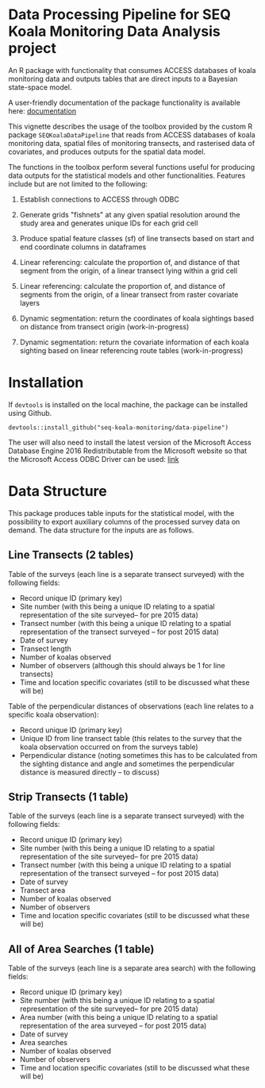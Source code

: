 # Data Processing Pipeline for SEQ Koala Monitoring Data Analysis project

An R package with functionality that consumes ACCESS databases of koala monitoring data and outputs tables that are direct inputs to a Bayesian state-space model.

A user-friendly documentation of the package functionality is available here: [documentation](https://seq-koala-monitoring.github.io/data-pipeline)

This vignette describes the usage of the toolbox provided by the custom
R package `SEQKoalaDataPipeline` that reads from ACCESS databases of
koala monitoring data, spatial files of monitoring transects, and
rasterised data of covariates, and produces outputs for the spatial data
model.

The functions in the toolbox perform several functions useful for
producing data outputs for the statistical models and other
functionalities. Features include but are not limited to the following:

1.  Establish connections to ACCESS through ODBC

2.  Generate grids "fishnets" at any given spatial resolution around the
    study area and generates unique IDs for each grid cell
    
3.  Produce spatial feature classes (sf) of line transects based on
    start and end coordinate columns in dataframes
    
4.  Linear referencing: calculate the proportion of, and distance of
    that segment from the origin, of a linear transect lying within a
    grid cell
    
5.  Linear referencing: calculate the proportion of, and distance of
    segments from the origin, of a linear transect from raster covariate
    layers
    
6.  Dynamic segmentation: return the coordinates of koala sightings
    based on distance from transect origin (work-in-progress)
    
7.  Dynamic segmentation: return the covariate information of each koala
    sighting based on linear referencing route tables (work-in-progress)
    

# Installation

If `devtools` is installed on the local machine, the package can be installed using Github.

```
devtools::install_github("seq-koala-monitoring/data-pipeline")
```

The user will also need to install the latest version of the Microsoft Access Database Engine 2016 Redistributable from the Microsoft website so that the Microsoft Access ODBC Driver can be used: [link](https://www.microsoft.com/en-us/download/details.aspx?id=54920)

# Data Structure

This package produces table inputs for the statistical model, with the possibility to export auxiliary columns of the processed survey data on demand. The data structure for the inputs are as follows.

## Line Transects (2 tables)

Table of the surveys (each line is a separate transect surveyed) with the following fields:
* Record unique ID (primary key)
* Site number (with this being a unique ID relating to a spatial representation of the site surveyed– for pre 2015 data)
* Transect number (with this being a unique ID relating to a spatial representation of the transect surveyed – for post 2015 data)
* Date of survey
* Transect length
* Number of koalas observed
* Number of observers (although this should always be 1 for line transects)
* Time and location specific covariates (still to be discussed what these will be)

Table of the perpendicular distances of observations (each line relates to a specific koala observation):
* Record unique ID (primary key)
* Unique ID from line transect table (this relates to the survey that the koala observation occurred on from the surveys table)
* Perpendicular distance (noting sometimes this has to be calculated from the sighting distance and angle and sometimes the perpendicular distance is measured directly – to discuss)

## Strip Transects (1 table)

Table of the surveys (each line is a separate transect surveyed) with the following fields:
* Record unique ID (primary key)
* Site number (with this being a unique ID relating to a spatial representation of the site surveyed– for pre 2015 data)
* Transect number (with this being a unique ID relating to a spatial representation of the transect surveyed – for post 2015 data)
* Date of survey
* Transect area
* Number of koalas observed
* Number of observers
* Time and location specific covariates (still to be discussed what these will be)

## All of Area Searches (1 table)

Table of the surveys (each line is a separate area search) with the following fields:
* Record unique ID (primary key)
* Site number (with this being a unique ID relating to a spatial representation of the site surveyed– for pre 2015 data)
* Area number (with this being a unique ID relating to a spatial representation of the area surveyed – for post 2015 data)
* Date of survey
* Area searches
* Number of koalas observed
* Number of observers
* Time and location specific covariates (still to be discussed what these will be)
